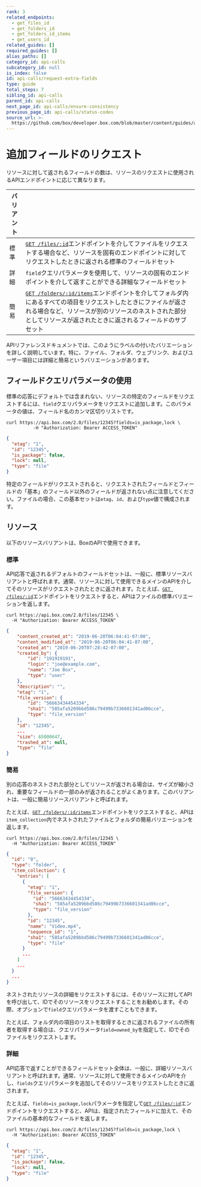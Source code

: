 ```yaml
---
rank: 3
related_endpoints:
  - get_files_id
  - get_folders_id
  - get_folders_id_items
  - get_users_id
related_guides: []
required_guides: []
alias_paths: []
category_id: api-calls
subcategory_id: null
is_index: false
id: api-calls/request-extra-fields
type: guide
total_steps: 7
sibling_id: api-calls
parent_id: api-calls
next_page_id: api-calls/ensure-consistency
previous_page_id: api-calls/status-codes
source_url: >-
  https://github.com/box/developer.box.com/blob/master/content/guides/api-calls/request-extra-fields.md
---
```

# 追加フィールドのリクエスト

リソースに対して返されるフィールドの数は、リソースのリクエストに使用されるAPIエンドポイントに応じて異なります。

<!-- markdownlint-disable line-length -->

| バリアント |                                                                                                                                                                 |
| ----- | --------------------------------------------------------------------------------------------------------------------------------------------------------------- |
| 標準    | [`GET /files/:id`](endpoint://get_files_id)エンドポイントを介してファイルをリクエストする場合など、リソースを固有のエンドポイントに対してリクエストしたときに返される標準のフィールドセット                                             |
| 詳細    | `field`クエリパラメータを使用して、リソースの固有のエンドポイントを介して返すことができる詳細なフィールドセット                                                                                                     |
| 簡易    | [`GET /folders/:id/items`](endpoint://get_folders_id_items)エンドポイントを介してフォルダ内にあるすべての項目をリクエストしたときにファイルが返される場合など、リソースが別のリソースのネストされた部分としてリソースが返されたときに返されるフィールドのサブセット |

<!-- markdownlint-enable line-length -->

APIリファレンスドキュメントでは、このようにラベルの付いたバリエーションを詳しく説明しています。特に、ファイル、フォルダ、ウェブリンク、およびユーザー項目には詳細と簡易というバリエーションがあります。

## フィールドクエリパラメータの使用

標準の応答にデフォルトでは含まれない、リソースの特定のフィールドをリクエストするには、`field`クエリパラメータをリクエストに追加します。このパラメータの値は、フィールド名のカンマ区切りリストです。

```curl
curl https://api.box.com/2.0/files/12345?fields=is_package,lock \
          -H "Authorization: Bearer ACCESS_TOKEN"
```

```json
{
  "etag": "1",
  "id": "12345",
  "is_package": false,
  "lock": null,
  "type": "file"
}
```

<Message type="notice">

特定のフィールドがリクエストされると、リクエストされたフィールドとフィールドの「基本」のフィールド以外のフィールドが返されない点に注意してください。ファイルの場合、この基本セットは`etag`、`id`、および`type`値で構成されます。

</Message>

## リソース

以下のリソースバリアントは、BoxのAPIで使用できます。

### 標準

API応答で返されるデフォルトのフィールドセットは、一般に、標準リソースバリアントと呼ばれます。通常、リソースに対して使用できるメインのAPIを介してそのリソースがリクエストされたときに返されます。たとえば、[`GET /files/:id`](endpoint://get_files_id)エンドポイントをリクエストすると、APIはファイルの標準バリエーションを返します。

```curl
curl https://api.box.com/2.0/files/12345 \
  -H "Authorization: Bearer ACCESS_TOKEN"
```

```json
{
    "content_created_at": "2019-06-20T06:04:41-07:00",
    "content_modified_at": "2019-06-20T06:04:41-07:00",
    "created_at": "2019-06-20T07:28:42-07:00",
    "created_by": {
        "id": "191919191",
        "login": "joe@example.com",
        "name": "Joe Box",
        "type": "user"
    },
    "description": "",
    "etag": "1",
    "file_version": {
        "id": "56663434454334",
        "sha1": "585afa5209bbd586c79499b7336601341ad06cce",
        "type": "file_version"
    },
    "id": "12345",
    ...
    "size": 65000647,
    "trashed_at": null,
    "type": "file"
}
```

### 簡易

別の応答のネストされた部分としてリソースが返される場合は、サイズが縮小され、重要なフィールドの一部のみが返されることがよくあります。このバリアントは、一般に簡易リソースバリアントと呼ばれます。

たとえば、[`GET /folders/:id/items`](endpoint://get_folders_id_items)エンドポイントをリクエストすると、APIは`item_collection`内でネストされたファイルとフォルダの簡易バリエーションを返します。

```curl
curl https://api.box.com/2.0/files/12345 \
  -H "Authorization: Bearer ACCESS_TOKEN"
```

```json
{
  "id": "0",
  "type": "folder",
  "item_collection": {
    "entries": [
      {
        "etag": "1",
        "file_version": {
          "id": "56663434454334",
          "sha1": "585afa5209bbd586c79499b7336601341ad06cce",
          "type": "file_version"
        },
        "id": "12345",
        "name": "Video.mp4",
        "sequence_id": "1",
        "sha1": "585afa5209bbd586c79499b7336601341ad06cce",
        "type": "file"
      }
      ...
    ]
    ...
  }
  ...
}
```

<Message type="notice">

ネストされたリソースの詳細をリクエストするには、そのリソースに対してAPIを呼び出して、IDでそのリソースをリクエストすることをお勧めします。その際、オプションで`field`クエリパラメータを渡すこともできます。

たとえば、フォルダ内の項目のリストを取得するときに返されるファイルの所有者を取得する場合は、クエリパラメータ`field=owned_by`を指定して、IDでそのファイルをリクエストします。

</Message>

### 詳細

API応答で返すことができるフィールドセット全体は、一般に、詳細リソースバリアントと呼ばれます。通常、リソースに対して使用できるメインのAPIを介し、`fields`クエリパラメータを追加してそのリソースをリクエストしたときに返されます。

たとえば、`fields=is_package,lock`パラメータを指定して[`GET /files/:id`](endpoint://get_files_id)エンドポイントをリクエストすると、APIは、指定されたフィールドに加えて、そのファイルの基本的なフィールドを返します。

```curl
curl https://api.box.com/2.0/files/12345?fields=is_package,lock \
  -H "Authorization: Bearer ACCESS_TOKEN"
```

```json
{
  "etag": "1",
  "id": "12345",
  "is_package": false,
  "lock": null,
  "type": "file"
}
```
